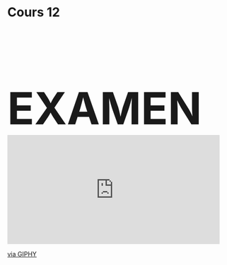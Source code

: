 # Cours 12

<h1 style="font-size: 100px; margin-bottom: 0;">EXAMEN</h1>

<iframe src="https://giphy.com/embed/CzyjqJl9grKqQ" width="480" height="247" style="" frameBorder="0" class="giphy-embed" allowFullScreen></iframe><p><a href="https://giphy.com/gifs/show-lights-despicable-me-CzyjqJl9grKqQ">via GIPHY</a></p>
